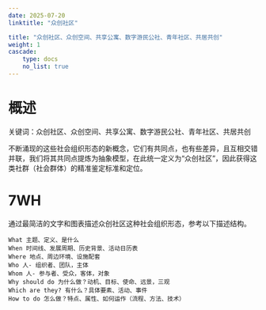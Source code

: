 ```yaml
---
date: 2025-07-20
linktitle: "众创社区"

title: "众创社区、众创空间、共享公寓、数字游民公社、青年社区、共居共创"
weight: 1
cascade:
    type: docs
    no_list: true
---
```


# 概述

关键词：众创社区、众创空间、共享公寓、数字游民公社、青年社区、共居共创

不断涌现的这些社会组织形态的新概念，它们有共同点，也有些差异，且互相交错并联，我们将其共同点提炼为抽象模型，在此统一定义为“众创社区”，因此获得这类社群（社会群体）的精准鉴定标准和定位。


# 7WH

通过最简洁的文字和图表描述众创社区这种社会组织形态，参考以下描述结构。

    What 主题、定义、是什么  
    When 时间线、发展周期、历史背景、活动日历表  
    Where 地点、周边环境、设施配套  
    Who 人- 组织者、团队，主体  
    Whom 人- 参与者、受众，客体，对象  
    Why should do 为什么做？动机、目标、使命、远景，三观  
    Which are they? 有什么？具体要素、活动、事件
    How to do 怎么做？特点、属性、如何运作（流程、方法、技术）    


